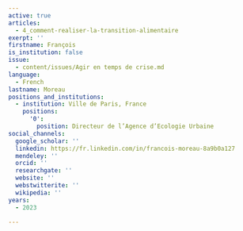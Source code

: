 ```yaml
---
active: true
articles:
  - 4_comment-realiser-la-transition-alimentaire
exerpt: ''
firstname: François
is_institution: false
issue:
  - content/issues/Agir en temps de crise.md
language:
  - French
lastname: Moreau
positions_and_institutions:
  - institution: Ville de Paris, France
    positions:
      '0':
        position: Directeur de l’Agence d’Ecologie Urbaine
social_channels:
  google_scholar: ''
  linkedin: https://fr.linkedin.com/in/francois-moreau-8a9b0a127
  mendeley: ''
  orcid: ''
  researchgate: ''
  website: ''
  webstwitterite: ''
  wikipedia: ''
years:
  - 2023

---
```

